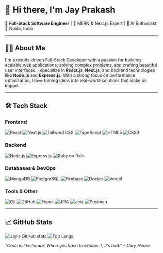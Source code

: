 # 👋 Hi there, I'm Jay Prakash

🎯 **Full-Stack Software Engineer** | 🚀 MERN & Next.js Expert | 🧠 AI Enthusiast  
📍 Noida, India 

---

## 🧑‍💻 About Me

I'm a results-driven Full-Stack Developer with a passion for building scalable web applications, solving complex problems, and crafting beautiful user interfaces. I specialize in **React.js**, **Next.js**, and backend technologies like **Node.js** and **Express.js**. With a strong focus on performance optimization, I love turning ideas into real-world solutions that make an impact.

---

## 🛠️ Tech Stack

### Frontend
![React](https://img.shields.io/badge/-React-61DAFB?style=flat&logo=react&logoColor=white)
![Next.js](https://img.shields.io/badge/-Next.js-000000?style=flat&logo=next.js)
![Tailwind CSS](https://img.shields.io/badge/-Tailwind%20CSS-38B2AC?style=flat&logo=tailwind-css)
![TypeScript](https://img.shields.io/badge/-TypeScript-3178C6?style=flat&logo=typescript&logoColor=white)
![HTML5](https://img.shields.io/badge/-HTML5-E34F26?style=flat&logo=html5&logoColor=white)
![CSS3](https://img.shields.io/badge/-CSS3-1572B6?style=flat&logo=css3)

### Backend
![Node.js](https://img.shields.io/badge/-Node.js-339933?style=flat&logo=node.js)
![Express.js](https://img.shields.io/badge/-Express.js-000000?style=flat&logo=express)
![Ruby on Rails](https://img.shields.io/badge/-Ruby%20on%20Rails-CC0000?style=flat&logo=rubyonrails)

### Databases & DevOps
![MongoDB](https://img.shields.io/badge/-MongoDB-47A248?style=flat&logo=mongodb)
![PostgreSQL](https://img.shields.io/badge/-PostgreSQL-336791?style=flat&logo=postgresql)
![Firebase](https://img.shields.io/badge/-Firebase-FFCA28?style=flat&logo=firebase)
![Docker](https://img.shields.io/badge/-Docker-2496ED?style=flat&logo=docker)
![Vercel](https://img.shields.io/badge/-Vercel-000?style=flat&logo=vercel)

### Tools & Other
![Git](https://img.shields.io/badge/-Git-F05032?style=flat&logo=git)
![GitHub](https://img.shields.io/badge/-GitHub-181717?style=flat&logo=github)
![Figma](https://img.shields.io/badge/-Figma-F24E1E?style=flat&logo=figma)
![JIRA](https://img.shields.io/badge/-JIRA-0052CC?style=flat&logo=jira)
![Jest](https://img.shields.io/badge/-Jest-C21325?style=flat&logo=jest)
![Postman](https://img.shields.io/badge/-Postman-FF6C37?style=flat&logo=postman)

---

## 📈 GitHub Stats

![Jay's GitHub stats](https://github-readme-stats.vercel.app/api?username=JayPrakash-dev&show_icons=true&theme=radical)
![Top Langs](https://github-readme-stats.vercel.app/api/top-langs/?username=JayPrakash-dev&layout=compact&theme=radical)



_“Code is like humor. When you have to explain it, it’s bad.” – Cory House_
